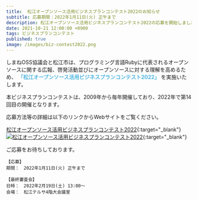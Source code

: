 ```yaml
---
title:  松江オープンソース活用ビジネスプランコンテスト2022のお知らせ
subtitle: 応募期間：2022年1月11日(火) 正午まで
description: 松江オープンソース活用ビジネスプランコンテスト2022の応募を開始しました。
date: 2021-10-21 12:00:00 +0900
tags: ビジネスプランコンテスト
published: true
image: /images/biz-contest2022.png
--- 
```


しまねOSS協議会と松江市は、プログラミング言語Rubyに代表されるオープンソースに関する広報、啓発活動並びにオープンソースに対する理解を高めるため、 __<font color="#4EB5E0">「松江オープンソース活用ビジネスプランコンテスト2022」</font>__ を実施いたします。  
  
本ビジネスプランコンテストは、2009年から毎年開催しており、2022年で第14回目の開催となります。  

応募方法等の詳細は以下のリンクからWebサイトをご覧ください。  
  
[松江オープンソース活用ビジネスプランコンテスト2022](https://www.shimane-oss.org/biz-contest2022/){:target="_blank"}  
[![松江オープンソース活用ビジネスプランコンテスト2022](https://www.shimane-oss.org/biz-contest2022/images/banner_234-60.gif "松江オープンソース活用ビジネスプランコンテスト2022")](https://www.shimane-oss.org/biz-contest2022/){:target="_blank"}  
  
ご応募をお待ちしております。  
  
```
【応募】
期間：　2022年1月11日(火) 正午まで

【最終審査会】
日時：　2022年2月19日(土) 13:00～  
会場：　松江テルサ4階大会議室  
```
  